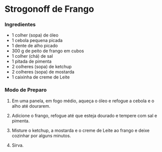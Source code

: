 <h1>Strogonoff de Frango</h1>

### Ingredientes

- 1 colher (sopa) de óleo
- 1 cebola pequena picada
- 1 dente de alho picado
- 300 g de peito de frango em cubos
- 1 colher (chá) de sal
- 1 pitada de pimenta
- 2 colheres (sopa) de ketchup
- 2 colheres (sopa) de mostarda
- 1 caixinha de creme de Leite

### Modo de Preparo

1. Em uma panela, em fogo médio, aqueça o óleo e refogue a cebola e o alho até dourarem. 

2. Adicione o frango, refogue até que esteja dourado e tempere com sal e pimenta. 

3. Misture o ketchup, a mostarda e o creme de Leite ao frango e deixe cozinhar por alguns minutos. 

4. Sirva.
